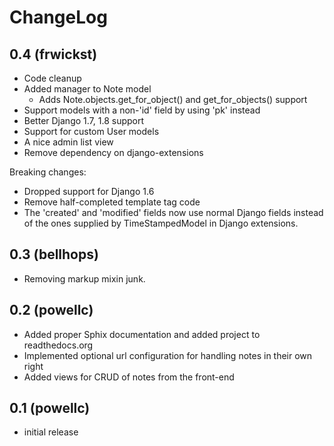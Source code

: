 ChangeLog
=========

0.4 (frwickst)
---
- Code cleanup
- Added manager to Note model
  - Adds Note.objects.get_for_object() and get_for_objects() support
- Support models with a non-'id' field by using 'pk' instead
- Better Django 1.7, 1.8 support
- Support for custom User models
- A nice admin list view
- Remove dependency on django-extensions

Breaking changes:
- Dropped support for Django 1.6
- Remove half-completed template tag code
- The 'created' and 'modified' fields now use normal Django fields
  instead of the ones supplied by TimeStampedModel in Django
  extensions.

0.3 (bellhops)
---
- Removing markup mixin junk.

0.2 (powellc)
---

- Added proper Sphix documentation and added project to readthedocs.org
- Implemented optional url configuration for handling notes in their own right
- Added views for CRUD of notes from the front-end

0.1 (powellc)
---

- initial release

